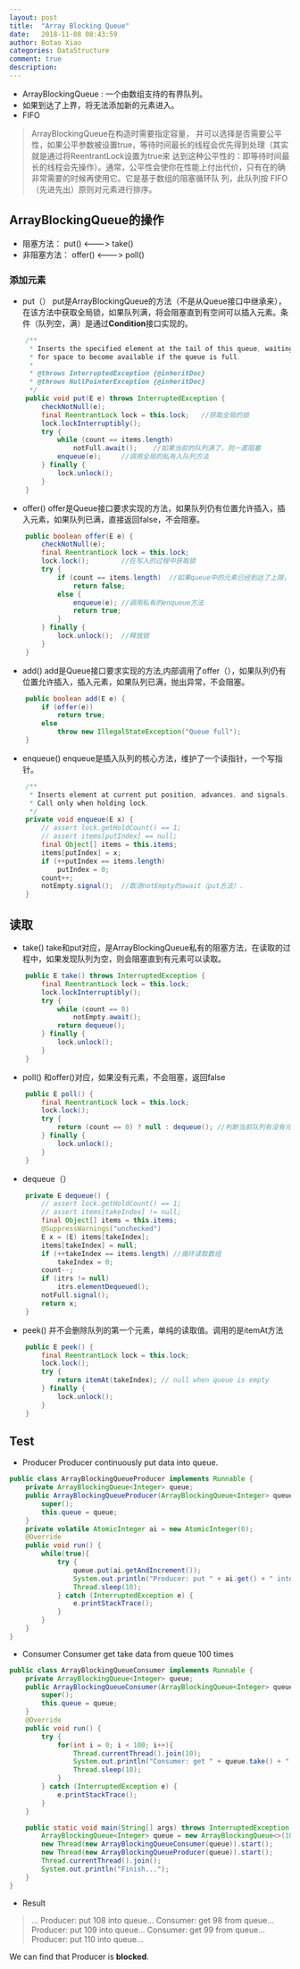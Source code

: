 ```yaml
---
layout: post
title:  "Array Blocking Queue"
date:   2018-11-08 08:43:59
author: Botao Xiao
categories: DataStructure
comment: true
description: 
---
```

* ArrayBlockingQueue : 一个由数组支持的有界队列。
* 如果到达了上界，将无法添加新的元素进入。
* FIFO
>ArrayBlockingQueue在构造时需要指定容量， 并可以选择是否需要公平性，如果公平参数被设置true，等待时间最长的线程会优先得到处理（其实就是通过将ReentrantLock设置为true来 达到这种公平性的：即等待时间最长的线程会先操作）。通常，公平性会使你在性能上付出代价，只有在的确非常需要的时候再使用它。它是基于数组的阻塞循环队 列，此队列按 FIFO（先进先出）原则对元素进行排序。

## ArrayBlockingQueue的操作
* 阻塞方法： put() <---> take()
* 非阻塞方法： offer() <---> poll()

### 添加元素
* put（）	put是ArrayBlockingQueue的方法（不是从Queue接口中继承来），在该方法中获取全局锁，如果队列满，将会阻塞直到有空间可以插入元素。条件（队列空，满）是通过**Condition**接口实现的。
```Java
    /**
     * Inserts the specified element at the tail of this queue, waiting
     * for space to become available if the queue is full.
     *
     * @throws InterruptedException {@inheritDoc}
     * @throws NullPointerException {@inheritDoc}
     */
    public void put(E e) throws InterruptedException {
        checkNotNull(e);
        final ReentrantLock lock = this.lock;	//获取全局的锁
        lock.lockInterruptibly();
        try {
            while (count == items.length)
                notFull.await();	//如果当前的队列满了，则一直阻塞
            enqueue(e);		//调用全局的私有入队列方法
        } finally {
            lock.unlock();
        }
    }
```
* offer() offer是Queue接口要求实现的方法，如果队列仍有位置允许插入，插入元素，如果队列已满，直接返回false，不会阻塞。
```Java
	public boolean offer(E e) {
        checkNotNull(e);
        final ReentrantLock lock = this.lock;
        lock.lock();		//在写入的过程中获取锁
        try {
            if (count == items.length)	//如果queue中的元素已经到达了上限，直接返回false
                return false;
            else {
                enqueue(e);	//调用私有的enqueue方法
                return true;
            }
        } finally {
            lock.unlock();	//释放锁
        }
    }
```
* add() add是Queue接口要求实现的方法,内部调用了offer（），如果队列仍有位置允许插入，插入元素，如果队列已满，抛出异常，不会阻塞。
```Java
    public boolean add(E e) {
        if (offer(e))
            return true;
        else
            throw new IllegalStateException("Queue full");
    }
```
* enqueue() enqueue是插入队列的核心方法，维护了一个读指针，一个写指针。
```Java
    /**
     * Inserts element at current put position, advances, and signals.
     * Call only when holding lock.
     */
    private void enqueue(E x) {
        // assert lock.getHoldCount() == 1;
        // assert items[putIndex] == null;
        final Object[] items = this.items;
        items[putIndex] = x;
        if (++putIndex == items.length)
            putIndex = 0;
        count++;
        notEmpty.signal();	//取消notEmpty的await（put方法）.
    }
```
## 读取
* take() take和put对应，是ArrayBlockingQueue私有的阻塞方法，在读取的过程中，如果发现队列为空，则会阻塞直到有元素可以读取。
```Java
    public E take() throws InterruptedException {
        final ReentrantLock lock = this.lock;
        lock.lockInterruptibly();
        try {
            while (count == 0)
                notEmpty.await();
            return dequeue();
        } finally {
            lock.unlock();
        }
    }
```
* poll() 和offer()对应，如果没有元素，不会阻塞，返回false
```Java
    public E poll() {
        final ReentrantLock lock = this.lock;
        lock.lock();
        try {
            return (count == 0) ? null : dequeue();	//判断当前队列有没有元素。有的话调用deqeueu方法。
        } finally {
            lock.unlock();
        }
    }
```

* dequeue（）
```Java
    private E dequeue() {
        // assert lock.getHoldCount() == 1;
        // assert items[takeIndex] != null;
        final Object[] items = this.items;
        @SuppressWarnings("unchecked")
        E x = (E) items[takeIndex];
        items[takeIndex] = null;
        if (++takeIndex == items.length) //循环读取数组
            takeIndex = 0;
        count--;
        if (itrs != null)
            itrs.elementDequeued();
        notFull.signal();
        return x;
    }
```

* peek() 并不会删除队列的第一个元素，单纯的读取值。调用的是itemAt方法
```Java
    public E peek() {
        final ReentrantLock lock = this.lock;
        lock.lock();
        try {
            return itemAt(takeIndex); // null when queue is empty
        } finally {
            lock.unlock();
        }
    }
```

## Test
* Producer
Producer continuously put data into queue.
```Java
public class ArrayBlockingQueueProducer implements Runnable {
	private ArrayBlockingQueue<Integer> queue;
	public ArrayBlockingQueueProducer(ArrayBlockingQueue<Integer> queue) {
		super();
		this.queue = queue;
	}
	private volatile AtomicInteger ai = new AtomicInteger(0);
	@Override
	public void run() {
		while(true){
			try {
				queue.put(ai.getAndIncrement());
				System.out.println("Producer: put " + ai.get() + " into queue...");
				Thread.sleep(10);
			} catch (InterruptedException e) {
				e.printStackTrace();
			}
		}
	}
}
```

* Consumer
Consumer get take data from queue 100 times
```Java
public class ArrayBlockingQueueConsumer implements Runnable {
	private ArrayBlockingQueue<Integer> queue;
	public ArrayBlockingQueueConsumer(ArrayBlockingQueue<Integer> queue) {
		super();
		this.queue = queue;
	}
	@Override
	public void run() {
		try {
			for(int i = 0; i < 100; i++){
				Thread.currentThread().join(10);
				System.out.println("Consumer: get " + queue.take() + " from queue...");
				Thread.sleep(10);
			}
		} catch (InterruptedException e) {
			e.printStackTrace();
		}
	}

	public static void main(String[] args) throws InterruptedException {
		ArrayBlockingQueue<Integer> queue = new ArrayBlockingQueue<>(10);
		new Thread(new ArrayBlockingQueueConsumer(queue)).start();
		new Thread(new ArrayBlockingQueueProducer(queue)).start();
		Thread.currentThread().join();
		System.out.println("Finish...");
	}
}
```
* Result
>...
Producer: put 108 into queue...
Consumer: get 98 from queue...
Producer: put 109 into queue...
Consumer: get 99 from queue...
Producer: put 110 into queue...

We can find that Producer is **blocked**.